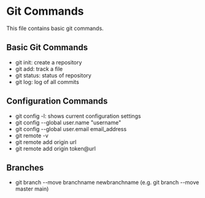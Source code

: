 # Git Commands

This file contains basic git commands.

## Basic Git Commands

- git init: create a repository 
- git add: track a file
- git status: status of repository
- git log: log of all commits

## Configuration Commands

- git config -l: shows current configuration settings
- git config --global user.name "username"
- git config --global user.email email_address
- git remote -v
- git remote add origin url
- git remote add origin token@url

## Branches
- git branch --move branchname newbranchname (e.g. git branch --move master main)